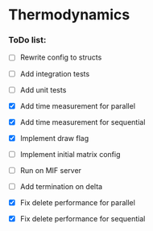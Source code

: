 # Thermodynamics



### ToDo list:

- [ ] Rewrite config to structs
- [ ] Add integration tests
- [ ] Add unit tests
- [x] Add time measurement for parallel
- [x] Add time measurement for sequential
- [x] Implement draw flag
- [ ] Implement initial matrix config
- [ ] Run on MIF server
- [ ] Add termination on delta
- [x] Fix delete performance for parallel
- [x] Fix delete performance for sequential

 
